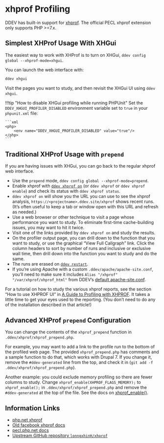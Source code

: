 # xhprof Profiling

DDEV has built-in support for [xhprof](https://www.php.net/manual/en/book.xhprof.php). The official PECL xhprof extension only supports PHP >=7.x.

## Simplest XHProf Usage With XHGui

The easiest way to work with XHProf is to turn on XHGui, `ddev config global --xhprof-mode=xhgui`.

You can launch the web interface with:

```bash
ddev xhgui
```

Visit the pages you want to study, and then revisit the XHGui UI using `ddev xhgui`.

!!!tip "How to disable XHGui profiling while running PHPUnit"
    Set the `DDEV_XHGUI_PROFILER_DISABLED` environment variable set to `true` in your `phpunit.xml` file:

    ```xml
    <php>
        <env name="DDEV_XHGUI_PROFILER_DISABLED" value="true"/>
    </php>
    ```

## Traditional XHProf Usage with `prepend`

If you are having issues with XHGui, you can go back to the regular xhprof web interface.

* Use the `prepend` mode, `ddev config global --xhprof-mode=prepend`.
* Enable xhprof with [`ddev xhprof on`](../usage/commands.md#xhprof) (or `ddev xhprof` or `ddev xhprof enable`) and check its status with `ddev xhprof status`.
* `ddev xhprof on` will show you the URL you can use to see the xhprof analysis, `https://<projectname>.ddev.site/xhprof` shows recent runs. (It’s often useful to keep a tab or window open with this URL and refresh as needed.)
* Use a web browser or other technique to visit a page whose performance you want to study. To eliminate first-time cache-building issues, you may want to hit it twice.
* Visit one of the links provided by `ddev xhprof on` and study the results.
* On the profiler output page, you can drill down to the function that you want to study, or use the graphical “View Full Callgraph” link. Click the column headers to sort by number of runs and inclusive or exclusive wall time, then drill down into the function you want to study and do the same.
* The runs are erased on [`ddev restart`](../usage/commands.md#restart).
* If you’re using Apache with a custom `.ddev/apache/apache-site.conf`, you’ll need to make sure it includes `Alias "/xhprof" "/var/xhprof/xhprof_html"` from DDEV’s [default apache-site.conf](https://github.com/ddev/ddev/blob/main/pkg/ddevapp/webserver_config_assets/apache-site-php.conf).

For a tutorial on how to study the various xhprof reports, see the section “How to use XHPROF UI” in [A Guide to Profiling with XHPROF](https://inviqa.com/blog/profiling-xhprof). It takes a little time to get your eyes used to the reporting. (You don’t need to do any of the installation described in that article!)

## Advanced XHProf `prepend` Configuration

You can change the contents of the `xhprof_prepend` function in `.ddev/xhprof/xhprof_prepend.php`.

For example, you may want to add a link to the profile run to the bottom of the profiled web page. The provided `xhprof_prepend.php` has comments and a sample function to do that, which works with Drupal 7. If you change it, remove the `#ddev-generated` line from the top, and check it in (`git add -f .ddev/xhprof/xhprof_prepend.php`).

Another example: you could exclude memory profiling so there are fewer columns to study. Change `xhprof_enable(XHPROF_FLAGS_MEMORY);` to `xhprof_enable();` in `.ddev/xhprof/xhprof_prepend.php` and remove the `#ddev-generated` at the top of the file. See the docs on [xhprof_enable()](https://www.php.net/manual/en/function.xhprof-enable.php).

## Information Links

* [php.net xhprof](https://www.php.net/manual/en/book.xhprof.php)
* [Old facebook xhprof docs](https://web.archive.org/web/20110514095512/http://mirror.facebook.net/facebook/xhprof/doc.html)
* [pecl.php.net docs](https://pecl.php.net/package/xhprof)
* [Upstream GitHub repository `lonngxhinH/xhprof`](https://github.com/longxinH/xhprof)
